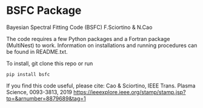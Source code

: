 # BSFC Package

Bayesian Spectral Fitting Code (BSFC)
F.Sciortino & N.Cao

The code requires a few Python packages and a Fortran package (MultiNest) to work. Information on installations and running procedures can be found in README.txt. 

To install, git clone this repo or run
```
pip install bsfc
```

If you find this code useful, please cite:
Cao & Sciortino, IEEE Trans. Plasma Science, 0093-3813, 2019 
https://ieeexplore.ieee.org/stamp/stamp.jsp?tp=&arnumber=8879689&tag=1
